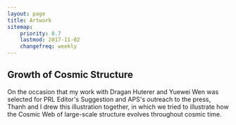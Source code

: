 ```yaml
---
layout: page
title: Artwork
sitemap:
    priority: 0.7
    lastmod: 2017-11-02
    changefreq: weekly
---
```

## Growth of Cosmic Structure

<p>On the occasion that my work with Dragan Huterer and Yuewei Wen was selected for PRL Editor's Suggestion and APS's outreach to the press, Thanh and I drew this illustration together, in which we tried to illustrate how the Cosmic Web of large-scale structure evolves throughout cosmic time.</p>
 <span class="image right"><img src="{{ "images/cosmic_structure_growth_lineart.png" | absolute_url }}" style="float:right;" alt="" /></span> 
